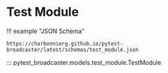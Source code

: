 # Test Module


!!! example "JSON Schema"

    https://charbonnierg.github.io/pytest-broadcaster/latest/schemas/test_module.json

::: pytest_broadcaster.models.test_module.TestModule


<style>
  .md-content__button {
    display: none;
  }
</style>
